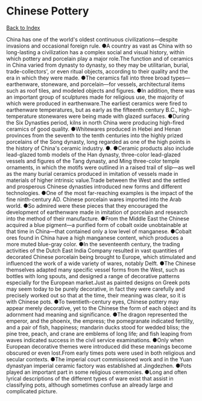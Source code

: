# Chinese Pottery
[Back to Index](https://github.com/windows10010/tpoExtractor/blob/master/README.md)

China has one of the world's oldest continuous civilizations—despite invasions and occasional foreign rule. ●A country as vast as China with so long-lasting a civilization has a complex social and visual history, within which pottery and porcelain play a major role.The function and of ceramics in China varied from dynasty to dynasty, so they may be utilitarian, burial, trade-collectors', or even ritual objects, according to their quality and the era in which they were made. ●The ceramics fall into three broad types—earthenware, stoneware, and porcelain—for vessels, architectural items such as roof tiles, and modeled objects and figures. ●In addition, there was an important group of sculptures made for religious use, the majority of which were produced in earthenware.The earliest ceramics were fired to earthenware temperatures, but as early as the fifteenth century B.C., high-temperature stonewares were being made with glazed surfaces. ●During the Six Dynasties period, kilns in north China were producing high-fired ceramics of good quality. ●Whitewares produced in Hebei and Henan provinces from the seventh to the tenth centuries into the highly prized porcelains of the Song dynasty, long regarded as one of the high points in the history of China's ceramic industry. ●. ●Ceramic products also include lead-glazed tomb models of the Han dynasty, three-color lead-glazed vessels and figures of the Tang dynasty, and Ming three-color temple ornaments, in which the motifs were outlined in a raised trail of slip—as well as the many burial ceramics produced in imitation of vessels made in materials of higher intrinsic value.Trade between the West and the settled and prosperous Chinese dynasties introduced new forms and different technologies. 
 ●One of the most far-reaching examples is the impact of the fine ninth-century AD. Chinese porcelain wares imported into the Arab world.
 ●So admired were these pieces that they encouraged the development of earthenware made in imitation of porcelain and research into the method of their manufacture.
 ●From the Middle East the Chinese acquired a blue pigment—a purified form of cobalt oxide unobtainable at that time in China—that contained only a low level of manganese. ●Cobalt ores found in China have a high manganese content, which produces a more muted blue-gray color. ●In the seventeenth century, the trading activities of the Dutch East India Company 
 resulted in vast quantities of decorated Chinese porcelain being brought to Europe, which stimulated and influenced the work of a wide variety of wares, notably Delft.
 ●The Chinese themselves adapted many specific vessel forms from the West, such as bottles with long spouts, and designed a range of decorative patterns especially for the European market.Just as painted designs on Greek pots may seem today to be purely decorative, in fact they were carefully and precisely worked out so that at the time, their meaning was clear, so it is with Chinese pots. ●To twentieth-century eyes, Chinese pottery may appear merely decorative, yet to the Chinese the form of each object and its adornment had meaning and significance. ●The dragon represented the emperor, and the phoenix, the empress; the pomegranate indicated fertility, and a pair of fish, happiness; mandarin ducks stood for wedded bliss; the pine tree, peach, and crane are emblems of long life; and fish leaping from waves indicated success in the civil service examinations. ●Only when European decorative themes were introduced did these meanings become obscured or even lost.From early times pots were used in both religious and secular contexts. ●The imperial court commissioned work and in the Yuan dynastyan imperial ceramic factory was established at Jingdezhen. ●Pots played an important part in some religious ceremonies. ●Long and often lyrical descriptions of the different types of ware exist that assist in classifying pots, although sometimes confuse an already large and complicated picture.